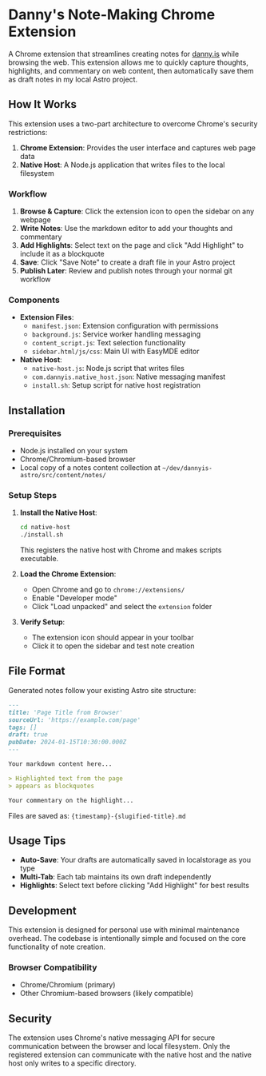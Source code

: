 # Danny's Note-Making Chrome Extension

A Chrome extension that streamlines creating notes for [danny.is](https://danny.is) while browsing the web. This extension allows me to quickly capture thoughts, highlights, and commentary on web content, then automatically save them as draft notes in my local Astro project.

## How It Works

This extension uses a two-part architecture to overcome Chrome's security restrictions:

1. **Chrome Extension**: Provides the user interface and captures web page data
2. **Native Host**: A Node.js application that writes files to the local filesystem

### Workflow

1. **Browse & Capture**: Click the extension icon to open the sidebar on any webpage
2. **Write Notes**: Use the markdown editor to add your thoughts and commentary
3. **Add Highlights**: Select text on the page and click "Add Highlight" to include it as a blockquote
4. **Save**: Click "Save Note" to create a draft file in your Astro project
5. **Publish Later**: Review and publish notes through your normal git workflow

### Components

- **Extension Files**:
  - `manifest.json`: Extension configuration with permissions
  - `background.js`: Service worker handling messaging
  - `content_script.js`: Text selection functionality
  - `sidebar.html/js/css`: Main UI with EasyMDE editor
- **Native Host**:
  - `native-host.js`: Node.js script that writes files
  - `com.dannyis.native_host.json`: Native messaging manifest
  - `install.sh`: Setup script for native host registration

## Installation

### Prerequisites

- Node.js installed on your system
- Chrome/Chromium-based browser
- Local copy of a notes content collection at `~/dev/dannyis-astro/src/content/notes/`

### Setup Steps

1. **Install the Native Host**:

   ```bash
   cd native-host
   ./install.sh
   ```

   This registers the native host with Chrome and makes scripts executable.

2. **Load the Chrome Extension**:

   - Open Chrome and go to `chrome://extensions/`
   - Enable "Developer mode"
   - Click "Load unpacked" and select the `extension` folder

3. **Verify Setup**:
   - The extension icon should appear in your toolbar
   - Click it to open the sidebar and test note creation

## File Format

Generated notes follow your existing Astro site structure:

```markdown
---
title: 'Page Title from Browser'
sourceUrl: 'https://example.com/page'
tags: []
draft: true
pubDate: 2024-01-15T10:30:00.000Z
---

Your markdown content here...

> Highlighted text from the page
> appears as blockquotes

Your commentary on the highlight...
```

Files are saved as: `{timestamp}-{slugified-title}.md`

## Usage Tips

- **Auto-Save**: Your drafts are automatically saved in localstorage as you type
- **Multi-Tab**: Each tab maintains its own draft independently
- **Highlights**: Select text before clicking "Add Highlight" for best results

## Development

This extension is designed for personal use with minimal maintenance overhead. The codebase is intentionally simple and focused on the core functionality of note creation.

### Browser Compatibility

- Chrome/Chromium (primary)
- Other Chromium-based browsers (likely compatible)

## Security

The extension uses Chrome's native messaging API for secure communication between the browser and local filesystem. Only the registered extension can communicate with the native host and the native host only writes to a specific directory.

